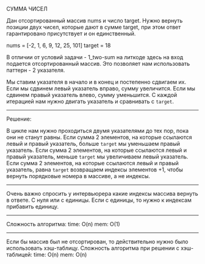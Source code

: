 СУММА ЧИСЕЛ

Дан отсортированный массив nums и число target. Нужно вернуть позиции двух чисел, которые дают в сумме target, при этом ответ гарантировано присутствует и он единственный.

nums = [-2, 1, 6, 9, 12, 25, 101]
target = 18

В отличии от условий задачи - 1_two-sum на литкоде здесь на вход подается отсортированный массив. Это позволяет нам использовать паттерн - 2 указателя.

Мы ставим указателя в начало и в конец и постепенно сдвигаем их. Если мы сдвинем левый указатель вправо, сумму увеличится. Если мы сдвинем правый указатель влево, сумму уменьшится. С каждой итерацией нам нужно двигать указатель и сравнивать с `target`.

-------

Решение:

В цикле нам нужно проходиться двумя указателями до тех пор, пока они не станут равны.
Если сумма 2 элементов, на которые ссылаются левый и правый указатель, больше `target` мы уменьшаем правый указатель.
Если сумма 2 элементов, на которые ссылаются левый и правый указатель, меньше `target` мы увеличиваем левый указатель.
Если сумма 2 элементов, на которые ссылаются левый и правый указатель, равна `target` возвращаем индексы элементов +1, чтобы вернуть порядковые номера в массиве, а не индексы. 

-------

Очень важно спросить у интервьюрера какие индексы массива вернуть в ответе. С нуля или с единицы. Если с единицы, то нужно к индексам прибавить единицу.

-------

Сложность алгоритма:
time: O(n)
mem: O(1)

-------

Если бы массив был не отсортирован, то действительно нужно было использовать хэш-таблицу.
Сложность алгоритма при решении с хэш-таблицей:
time: O(n)
mem: O(n)
